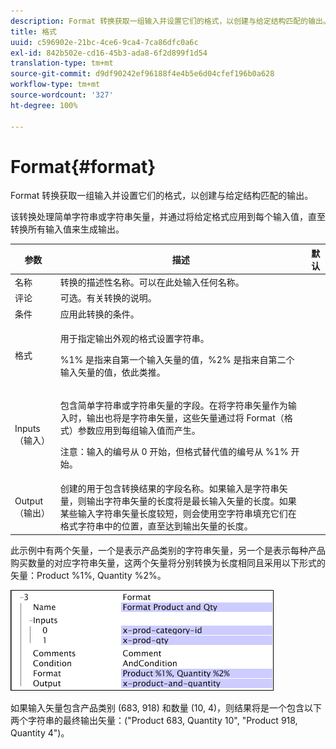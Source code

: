 ```yaml
---
description: Format 转换获取一组输入并设置它们的格式，以创建与给定结构匹配的输出。
title: 格式
uuid: c596902e-21bc-4ce6-9ca4-7ca86dfc0a6c
exl-id: 842b502e-cd16-45b3-ada8-6f2d899f1d54
translation-type: tm+mt
source-git-commit: d9df90242ef96188f4e4b5e6d04cfef196b0a628
workflow-type: tm+mt
source-wordcount: '327'
ht-degree: 100%

---
```


# Format{#format}

Format 转换获取一组输入并设置它们的格式，以创建与给定结构匹配的输出。

该转换处理简单字符串或字符串矢量，并通过将给定格式应用到每个输入值，直至转换所有输入值来生成输出。

<table id="table_3953C993167248AA9A47964A51C4AB5D"> 
 <thead> 
  <tr> 
   <th colname="col1" class="entry"> 参数 </th> 
   <th colname="col2" class="entry"> 描述 </th> 
   <th colname="col3" class="entry"> 默认 </th> 
  </tr> 
 </thead>
 <tbody> 
  <tr> 
   <td colname="col1"> 名称 </td> 
   <td colname="col2"> 转换的描述性名称。可以在此处输入任何名称。 </td> 
   <td colname="col3"></td> 
  </tr> 
  <tr> 
   <td colname="col1"> 评论 </td> 
   <td colname="col2"> 可选。有关转换的说明。 </td> 
   <td colname="col3"></td> 
  </tr> 
  <tr> 
   <td colname="col1"> 条件 </td> 
   <td colname="col2"> 应用此转换的条件。 </td> 
   <td colname="col3"></td> 
  </tr> 
  <tr> 
   <td colname="col1"> 格式 </td> 
   <td colname="col2"> <p>用于指定输出外观的格式设置字符串。 </p> <p> %1% 是指来自第一个输入矢量的值，%2% 是指来自第二个输入矢量的值，依此类推。 </p> </td> 
   <td colname="col3"></td> 
  </tr> 
  <tr> 
   <td colname="col1"> Inputs（输入） </td> 
   <td colname="col2"> <p>包含简单字符串或字符串矢量的字段。在将字符串矢量作为输入时，输出也将是字符串矢量，这些矢量通过将 <span class="wintitle">Format</span>（格式）参数应用到每组输入值而产生。 </p> <p> <p>注意：输入的编号从 0 开始，但格式替代值的编号从 %1% 开始。 </p> </p> </td> 
   <td colname="col3"></td> 
  </tr> 
  <tr> 
   <td colname="col1"> Output（输出） </td> 
   <td colname="col2"> 创建的用于包含转换结果的字段名称。如果输入是字符串矢量，则输出字符串矢量的长度将是最长输入矢量的长度。如果某些输入字符串矢量长度较短，则会使用空字符串填充它们在格式字符串中的位置，直至达到输出矢量的长度。 </td> 
   <td colname="col3"></td> 
  </tr> 
 </tbody> 
</table>

此示例中有两个矢量，一个是表示产品类别的字符串矢量，另一个是表示每种产品购买数量的对应字符串矢量，这两个矢量将分别转换为长度相同且采用以下形式的矢量：Product %1%, Quantity %2%。

![](assets/cfg_TransformationType_Format.png)

如果输入矢量包含产品类别 (683, 918) 和数量 (10, 4)，则结果将是一个包含以下两个字符串的最终输出矢量：(&quot;Product 683, Quantity 10&quot;, &quot;Product 918, Quantity 4&quot;)。

